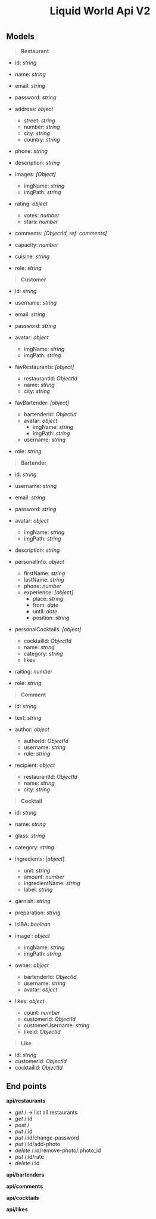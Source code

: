 
<h1 style="text-align: center">Liquid World Api V2 <h1> 



## Models

> __Restaurant__

- id: _string_

- name: _string_

- email: _string_

- password: _string_

- address: _object_
  - street: _string_
  - number: _string_
  - city: _string_
  - country: _string_
  
- phone: _string_

- description: _string_

- images: _[Object]_
  - imgName: _string_
  - imgPath: _string_
  
- rating: _object_

  - votes: _number_
  - stars: _number_

- comments: _[ObjectId, ref: comments]_

- capacity: _number_

- cuisine: _string_

- role: _string_

  

> __Customer__

- id: _string_

- username: _string_

- email: _string_

- password: _string_

- avatar: _object_
  - imgName: _string_
  - imgPath: _string_
  
- favRestaurants: _[object]_
  - restaurantId: _ObjectId_
  - name: _string_
  - city: _string_ 
  
- favBartender: _[object]_
  - bartenderId: _ObjectId_
  - avatar: _object_
    - imgName: _string_
    - imgPath: _string_
  - username: _string_
  
- role: _string_

  

> __Bartender__

- id: _string_

- username: _string_

- email: _string_

- password: _string_

- avatar: _object_
  - imgName: _string_
  - imgPath: _string_
  
- description: _string_

- personalInfo: _object_
  - firstName: _string_
  - lastName: _string_
  - phone: _number_
  - experience: _[object]_
    - place: _string_
    - from: _date_
    - until: _date_
    - position: _string_
  
- personalCocktails: _[object]_

  - cocktailId: _ObjectId_
  - name: _string_
  - category: _string_
  - likes

- raiting: _number_

- role: _string_

  

> __Comment__

- id: _string_

- text: _string_

- author: _object_
  - authorId: _ObjectId_
  - username:  _string_
  - role: _string_
  
- recipient: _object_

  - restaurantId: _ObjectId_
  - name: _string_
  - city: _string_

  

> __Cocktail__

- id: _string_

- name: _string_

- glass: _string_

- category: _string_

- ingredients: [_object_]

  - unit: _string_
  - amount: _number_
  - ingredientName: _string_
  - label: _string_

- garnish: _string_

- preparation: _string_

- isIBA: _boolean_

- image : _object_

  - imgName: _string_
  - imgPath: _string_

- owner: _object_

  - bartenderId: _ObjectId_
  - username: _string_
  - avatar: _object_

- likes: _object_

  - count: _number_
  - customerId: _ObjectId_
  - customerUsername: _string_
  - likeId: _ObjectId_
  
  

> __Like__

- id: _string_
- customerId: _ObjectId_
- cocktailId: _ObjectId_



## End points

__api/restaurants__
- _get_ / -> list all restaurants
- _get_ /:id
- _post_ /
- _put_ /:id
- _put_ /:id/change-password
- _put_ /:id/add-photo
- _delete_ /:id/remove-photo/:photo_id
- _put_ /:id/rate
- _delete_ /:id

__api/bartenders__

__api/comments__

__api/cocktails__

__api/likes__




